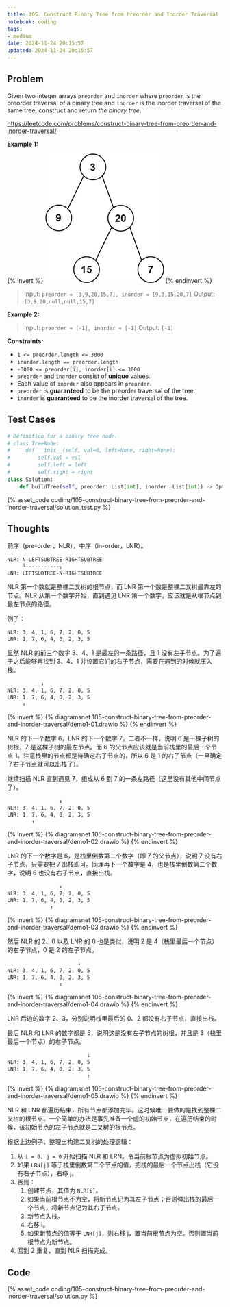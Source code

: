 ```yaml
---
title: 105. Construct Binary Tree from Preorder and Inorder Traversal
notebook: coding
tags:
- medium
date: 2024-11-24 20:15:57
updated: 2024-11-24 20:15:57
---
```

## Problem

Given two integer arrays `preorder` and `inorder` where `preorder` is the preorder traversal of a binary tree and `inorder` is the inorder traversal of the same tree, construct and return _the binary tree_.

<https://leetcode.com/problems/construct-binary-tree-from-preorder-and-inorder-traversal/>

**Example 1:**

{% invert %}
![case1](105-construct-binary-tree-from-preorder-and-inorder-traversal/case1.png)
{% endinvert %}

> Input: `preorder = [3,9,20,15,7], inorder = [9,3,15,20,7]`
> Output: `[3,9,20,null,null,15,7]`

**Example 2:**

> Input: `preorder = [-1], inorder = [-1]`
> Output: `[-1]`

**Constraints:**

- `1 <= preorder.length <= 3000`
- `inorder.length == preorder.length`
- `-3000 <= preorder[i], inorder[i] <= 3000`
- `preorder` and `inorder` consist of **unique** values.
- Each value of `inorder` also appears in `preorder`.
- `preorder` is **guaranteed** to be the preorder traversal of the tree.
- `inorder` is **guaranteed** to be the inorder traversal of the tree.

## Test Cases

``` python
# Definition for a binary tree node.
# class TreeNode:
#     def __init__(self, val=0, left=None, right=None):
#         self.val = val
#         self.left = left
#         self.right = right
class Solution:
    def buildTree(self, preorder: List[int], inorder: List[int]) -> Optional[TreeNode]:
```

{% asset_code coding/105-construct-binary-tree-from-preorder-and-inorder-traversal/solution_test.py %}

## Thoughts

前序（pre-order，NLR），中序（in-order，LNR）。

``` text
NLR: N-LEFTSUBTREE-RIGHTSUBTREE
     ╰-----------╮
LNR: LEFTSUBTREE-N-RIGHTSUBTREE
```

NLR 第一个数就是整棵二叉树的根节点，而 LNR 第一个数是整棵二叉树最靠左的节点。NLR 从第一个数字开始，直到遇见 LNR 第一个数字，应该就是从根节点到最左节点的路径。

例子：

``` text:
NLR: 3, 4, 1, 6, 7, 2, 0, 5
LNR: 1, 7, 6, 4, 0, 2, 3, 5
```

显然 NLR 的前三个数字 3、4、1 是最左的一条路径，且 1 没有左子节点。为了遍于之后能够再找到 3、4、1 并设置它们的右子节点，需要在遇到的时候就压入栈。

``` text:
           ↓
NLR: 3, 4, 1, 6, 7, 2, 0, 5
LNR: 1, 7, 6, 4, 0, 2, 3, 5
     ↑
```

{% invert %}
{% diagramsnet 105-construct-binary-tree-from-preorder-and-inorder-traversal/demo1-01.drawio %}
{% endinvert %}

NLR 的下一个数字 6，LNR 的下一个数字 7，二者不一样，说明 6 是一棵子树的树根，7 是这棵子树的最左节点。而 6 的父节点应该就是当前栈里的最后一个节点 1。注意栈里的节点都是待确定右子节点的，所以 6 是 1 的右子节点（一旦确定了右子节点就可以出栈了）。

继续扫描 NLR 直到遇见 7，组成从 6 到 7 的一条左路径（这里没有其他中间节点了）。

``` text:
                 ↓
NLR: 3, 4, 1, 6, 7, 2, 0, 5
LNR: 1, 7, 6, 4, 0, 2, 3, 5
        ↑
```

{% invert %}
{% diagramsnet 105-construct-binary-tree-from-preorder-and-inorder-traversal/demo1-02.drawio %}
{% endinvert %}

LNR 的下一个数字是 6，是栈里倒数第二个数字（即 7 的父节点），说明 7 没有右子节点，只需要把 7 出栈即可。同理再下一个数字是 4，也是栈里倒数第二个数字，说明 6 也没有右子节点，直接出栈。

``` text:
                 ↓
NLR: 3, 4, 1, 6, 7, 2, 0, 5
LNR: 1, 7, 6, 4, 0, 2, 3, 5
              ↑
```

{% invert %}
{% diagramsnet 105-construct-binary-tree-from-preorder-and-inorder-traversal/demo1-03.drawio %}
{% endinvert %}

然后 NLR 的 2、0 以及 LNR 的 0 也是类似，说明 2 是 4（栈里最后一个节点）的右子节点，0 是 2 的左子节点。

``` text:
                       ↓
NLR: 3, 4, 1, 6, 7, 2, 0, 5
LNR: 1, 7, 6, 4, 0, 2, 3, 5
                 ↑
```

{% invert %}
{% diagramsnet 105-construct-binary-tree-from-preorder-and-inorder-traversal/demo1-04.drawio %}
{% endinvert %}

LNR 后边的数字 2、3，分别说明栈里最后的 0、2 都没有右子节点，直接出栈。

最后 NLR 和 LNR 的数字都是 5，说明这是没有左子节点的树根，并且是 3（栈里最后一个节点）的右子节点。

``` text:
                          ↓
NLR: 3, 4, 1, 6, 7, 2, 0, 5
LNR: 1, 7, 6, 4, 0, 2, 3, 5
                          ↑
```

{% invert %}
{% diagramsnet 105-construct-binary-tree-from-preorder-and-inorder-traversal/demo1-05.drawio %}
{% endinvert %}

NLR 和 LNR 都遍历结束，所有节点都添加完毕。这时候唯一要做的是找到整棵二叉树的根节点。一个简单的办法是事先准备一个虚的初始节点，在遍历结束的时候，该初始节点的左子节点就是二叉树的根节点。

根据上边例子，整理出构建二叉树的处理逻辑：

1. 从 `i = 0`、`j = 0` 开始扫描 NLR 和 LRN。令当前根节点为虚拟初始节点。
2. 如果 `LRN[j]` 等于栈里倒数第二个节点的值，把栈的最后一个节点出栈（它没有右子节点），右移 j。
3. 否则：
   1. 创建节点，其值为 `NLR[i]`。
   2. 如果当前根节点不为空，将新节点记为其左子节点；否则弹出栈的最后一个节点，将新节点记为其右子节点。
   3. 新节点入栈。
   4. 右移 i。
   5. 如果新节点的值等于 `LNR[j]`，则右移 j，置当前根节点为空。否则置当前根节点为新节点。
4. 回到 2 重复，直到 NLR 扫描完成。

## Code

{% asset_code coding/105-construct-binary-tree-from-preorder-and-inorder-traversal/solution.py %}
